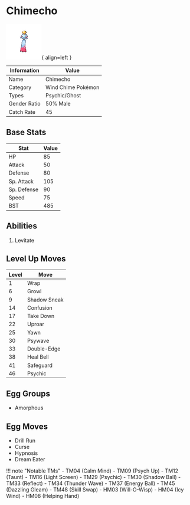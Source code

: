 # Chimecho

![Chimecho](../images/pokemon/358.png){ align=left }

| Information | Value |
|------------|--------|
| Name | Chimecho |
| Category | Wind Chime Pokémon |
| Types | Psychic/Ghost |
| Gender Ratio | 50% Male |
| Catch Rate | 45 |

## Base Stats

| Stat | Value |
|------|-------|
| HP | 85 |
| Attack | 50 |
| Defense | 80 |
| Sp. Attack | 105 |
| Sp. Defense | 90 |
| Speed | 75 |
| BST | 485 |

## Abilities
1. Levitate

## Level Up Moves
| Level | Move |
|-------|------|
| 1 | Wrap |
| 6 | Growl |
| 9 | Shadow Sneak |
| 14 | Confusion |
| 17 | Take Down |
| 22 | Uproar |
| 25 | Yawn |
| 30 | Psywave |
| 33 | Double-Edge |
| 38 | Heal Bell |
| 41 | Safeguard |
| 46 | Psychic |

## Egg Groups
- Amorphous

## Egg Moves
- Drill Run
- Curse
- Hypnosis
- Dream Eater

!!! note "Notable TMs"
    - TM04 (Calm Mind)
    - TM09 (Psych Up)
    - TM12 (Taunt)
    - TM16 (Light Screen)
    - TM29 (Psychic)
    - TM30 (Shadow Ball)
    - TM33 (Reflect)
    - TM34 (Thunder Wave)
    - TM37 (Energy Ball)
    - TM45 (Dazzling Gleam)
    - TM48 (Skill Swap)
    - HM03 (Will-O-Wisp)
    - HM04 (Icy Wind)
    - HM08 (Helping Hand)
